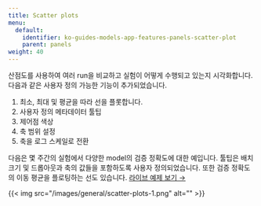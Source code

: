 ```yaml
---
title: Scatter plots
menu:
  default:
    identifier: ko-guides-models-app-features-panels-scatter-plot
    parent: panels
weight: 40
---
```


산점도를 사용하여 여러 run을 비교하고 실험이 어떻게 수행되고 있는지 시각화합니다. 다음과 같은 사용자 정의 가능한 기능이 추가되었습니다.

1. 최소, 최대 및 평균을 따라 선을 플롯합니다.
2. 사용자 정의 메타데이터 툴팁
3. 제어점 색상
4. 축 범위 설정
5. 축을 로그 스케일로 전환

다음은 몇 주간의 실험에서 다양한 model의 검증 정확도에 대한 예입니다. 툴팁은 배치 크기 및 드롭아웃과 축의 값들을 포함하도록 사용자 정의되었습니다. 또한 검증 정확도의 이동 평균을 플로팅하는 선도 있습니다.
[라이브 예제 보기 →](https://app.wandb.ai/l2k2/l2k/reports?view=carey%2FScatter%20Plot)

{{< img src="/images/general/scatter-plots-1.png" alt="" >}}
